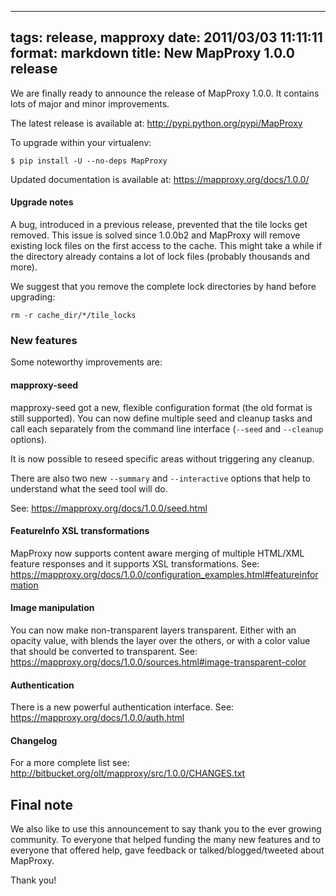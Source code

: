 
---
tags: release, mapproxy
date: 2011/03/03 11:11:11
format: markdown
title: New MapProxy 1.0.0 release
---

We are finally ready to announce the release of MapProxy 1.0.0. It
contains lots of major and minor improvements.


The latest release is available at: <http://pypi.python.org/pypi/MapProxy>

To upgrade within your virtualenv:

    $ pip install -U --no-deps MapProxy

Updated documentation is available at: <https://mapproxy.org/docs/1.0.0/>


#### Upgrade notes

A bug, introduced in a previous release, prevented that the tile locks get
removed. This issue is solved since 1.0.0b2 and MapProxy will remove existing
lock files on the first access to the cache. This might take a while if the
directory already contains a lot of lock files (probably thousands and more).

We suggest that you remove the complete lock directories by hand before
upgrading:

    rm -r cache_dir/*/tile_locks


### New features

Some noteworthy improvements are:

#### mapproxy-seed


mapproxy-seed got a new, flexible configuration format (the old format is
still supported). You can now define multiple seed and cleanup tasks and call
each separately from the command line interface (``--seed`` and ``--cleanup``
options).

It is now possible to reseed specific areas without triggering any cleanup.

There are also two new ``--summary`` and ``--interactive`` options that help
to understand what the seed tool will do.

See: <https://mapproxy.org/docs/1.0.0/seed.html>

#### FeatureInfo XSL transformations

MapProxy now supports content aware merging of multiple HTML/XML
feature responses and it supports XSL transformations.
See:  <https://mapproxy.org/docs/1.0.0/configuration_examples.html#featureinformation>

#### Image manipulation

You can now make non-transparent layers transparent.
Either with an opacity value, with blends the layer over the others,
or with a color value that should be converted to transparent.
See: <https://mapproxy.org/docs/1.0.0/sources.html#image-transparent-color>

#### Authentication

There is a new powerful authentication interface.
See: <https://mapproxy.org/docs/1.0.0/auth.html>


#### Changelog

For a more complete list see: <http://bitbucket.org/olt/mapproxy/src/1.0.0/CHANGES.txt>


## Final note

We also like to use this announcement to say thank you to the ever growing
community. To everyone that helped funding the many new features and to
everyone that offered help, gave feedback or talked/blogged/tweeted about
MapProxy.

Thank you!